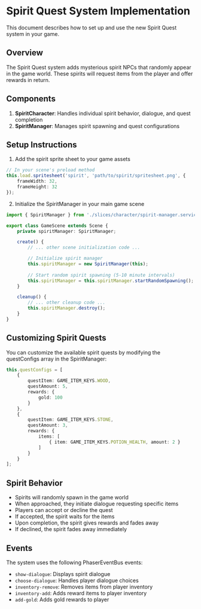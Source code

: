 # Spirit Quest System Implementation

This document describes how to set up and use the new Spirit Quest system in your game.

## Overview

The Spirit Quest system adds mysterious spirit NPCs that randomly appear in the game world. These spirits will request items from the player and offer rewards in return.

## Components

1. **SpiritCharacter**: Handles individual spirit behavior, dialogue, and quest completion
2. **SpiritManager**: Manages spirit spawning and quest configurations

## Setup Instructions

1. Add the spirit sprite sheet to your game assets
```typescript
// In your scene's preload method
this.load.spritesheet('spirit', 'path/to/spirit/spritesheet.png', {
    frameWidth: 32,
    frameHeight: 32
});
```

2. Initialize the SpiritManager in your main game scene
```typescript
import { SpiritManager } from './slices/character/spirit-manager.service';

export class GameScene extends Scene {
    private spiritManager: SpiritManager;

    create() {
        // ... other scene initialization code ...

        // Initialize spirit manager
        this.spiritManager = new SpiritManager(this);
        
        // Start random spirit spawning (5-10 minute intervals)
        this.spiritManager = this.spiritManager.startRandomSpawning();
    }

    cleanup() {
        // ... other cleanup code ...
        this.spiritManager.destroy();
    }
}
```

## Customizing Spirit Quests

You can customize the available spirit quests by modifying the questConfigs array in the SpiritManager:

```typescript
this.questConfigs = [
    {
        questItem: GAME_ITEM_KEYS.WOOD,
        questAmount: 5,
        rewards: {
            gold: 100
        }
    },
    {
        questItem: GAME_ITEM_KEYS.STONE,
        questAmount: 3,
        rewards: {
            items: [
                { item: GAME_ITEM_KEYS.POTION_HEALTH, amount: 2 }
            ]
        }
    }
];
```

## Spirit Behavior

- Spirits will randomly spawn in the game world
- When approached, they initiate dialogue requesting specific items
- Players can accept or decline the quest
- If accepted, the spirit waits for the items
- Upon completion, the spirit gives rewards and fades away
- If declined, the spirit fades away immediately

## Events

The system uses the following PhaserEventBus events:
- `show-dialogue`: Displays spirit dialogue
- `choose-dialogue`: Handles player dialogue choices
- `inventory-remove`: Removes items from player inventory
- `inventory-add`: Adds reward items to player inventory
- `add-gold`: Adds gold rewards to player